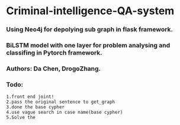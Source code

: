 # Criminal-intelligence-QA-system
### Using Neo4j for depolying sub graph in flask framework.
### BiLSTM model with one layer for problem analysing and classifing in Pytorch framework.
### Authors: Da Chen, DrogoZhang.



### Todo:
	1.front end joint!
	2.pass the original sentence to get_graph
	3.done the base cypher
	4.use vague search in case name(base cypher)
	5.Solve the 